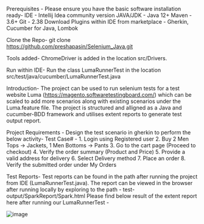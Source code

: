 Prerequisites -
Please ensure you have the basic software installation ready-
IDE - Intellij Idea community version
JAVA/JDK - Java 12+
Maven - 3.6+
Git - 2.38
Download Plugins within IDE from marketplace - Gherkin, Cucumber for Java, Lombok

Clone the Repo-
git clone https://github.com/preshapasin/Selenium_Java.git

Tools added-
ChromeDriver is added in the location src/Drivers.

Run within IDE-
Run the class LumaRunnerTest in the  location src/test/java/cucumber/LumaRunnerTest.java

Introduction-
The project can be used to run selenium tests for a test website Luma (https://magento.softwaretestingboard.com/) which can be scaled to 
add more scenarios along with existing scenarios under the Luma.feature file.
The project is structured and alligned as a Java and cucumber-BDD framework and utilises extent reports to generate test output report.

Project Requirements - 
Design the test scenario in gherkin to perform the below activity-
Test Case# - 1. Login using Registered user 
2. Buy 2 Men Tops → Jackets, 1 Men Bottoms → Pants 
3. Go to the cart page (Proceed to checkout) 
4. Verify the order summary (Product and Price) 
5. Provide a valid address for delivery 
6. Select Delivery method 
7. Place an order 
8. Verify the submitted order under My Orders

Test Reports-
Test reports can be found in the path after running the project from IDE (LumaRunnerTest.java). The report can be viewed in the browser after
running locally by exploring to the path - test-output/SparkReport/Spark.html
Please find below result of the extent report here after running our LumaRunnerTest -

![image](https://user-images.githubusercontent.com/118708370/202992990-b4a7ceaf-a20b-47e0-85dd-2a6ef6a16b70.png)




